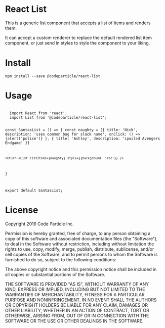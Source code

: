 <h1>React List</h1>

This is a generic list component that accepts a list of items and renders them.

It can accept a custom renderer to replace the default rendered list item component, or just send in styles to style the component to your liking.

<h1>Install</h1>
<code>npm install --save @codeparticle/react-list</code>

<h1>Usage</h1>
<code>
  import React from 'react';
  import List from '@codeparticle/react-list';

  const SantasList = () => {
    const naughty = [{
      title: 'Nick',
      description: 'uses common bug for slack name',
      onClick: () => {alert('police')}
    }, {
      title: 'Ashley',
      description: 'spoiled Avengers Endgame'
    }]

    return <List listItems={naughty} style={{background: 'red'}} />
  }

  export default SantasList;
</code>

<h1>License</h1>
Copyright 2019 Code Particle Inc.

Permission is hereby granted, free of charge, to any person obtaining a copy of this software and associated documentation files (the "Software"), to deal in the Software without restriction, including without limitation the rights to use, copy, modify, merge, publish, distribute, sublicense, and/or sell copies of the Software, and to permit persons to whom the Software is furnished to do so, subject to the following conditions:

The above copyright notice and this permission notice shall be included in all copies or substantial portions of the Software.

THE SOFTWARE IS PROVIDED "AS IS", WITHOUT WARRANTY OF ANY KIND, EXPRESS OR IMPLIED, INCLUDING BUT NOT LIMITED TO THE WARRANTIES OF MERCHANTABILITY, FITNESS FOR A PARTICULAR PURPOSE AND NONINFRINGEMENT. IN NO EVENT SHALL THE AUTHORS OR COPYRIGHT HOLDERS BE LIABLE FOR ANY CLAIM, DAMAGES OR OTHER LIABILITY, WHETHER IN AN ACTION OF CONTRACT, TORT OR OTHERWISE, ARISING FROM, OUT OF OR IN CONNECTION WITH THE SOFTWARE OR THE USE OR OTHER DEALINGS IN THE SOFTWARE.